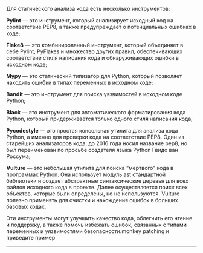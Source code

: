 Для статического анализа кода есть несколько инструментов:
                    
**Pylint** — это инструмент, который анализирует исходный код на соответствие PEP8, а также предупреждает о потенциальных ошибках в коде;
        
**Flake8** — это комбинированный инструмент, который объединяет в себе Pylint, PyFlakes и множество других правил, обеспечивающих соответствие стиля написания кода и обнаруживающих ошибки в исходном коде;
        
**Mypy** — это статический типизатор для Python, который позволяет находить ошибки в типах переменных в исходном коде;
        
**Bandit** — это инструмент для поиска уязвимостей в исходном коде Python;
        
**Black** — это инструмент для автоматического форматирования кода Python, который придерживается только одного стиля написания кода;
        
**Pycodestyle** — это простая консольная утилита для анализа кода Python, а именно для проверки кода на соответствие PEP8. Один из старейших анализаторов кода, до 2016 года носил название pep8, но был переименован по просьбе создателя языка Python Гвидо ван Россума;
        
**Vulture** — это небольшая утилита для поиска “мертвого” кода в программах Python. Она использует модуль ast стандартной библиотеки и создает абстрактные синтаксические деревья для всех файлов исходного кода в проекте. Далее осуществляется поиск всех объектов, которые были определены, но не используются. Vulture полезно применять для очистки и нахождения ошибок в больших базовых кодах.
        
Эти инструменты могут улучшить качество кода, облегчить его чтение и поддержку, а также помочь избежать ошибок, связанных с типами переменных и уязвимостями безопасности.monkey patching и приведите пример
***